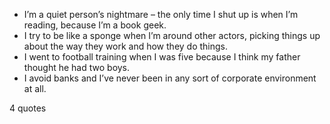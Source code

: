  - I’m a quiet person’s nightmare – the only time I shut up is when I’m reading, because I’m a book geek.
 - I try to be like a sponge when I’m around other actors, picking things up about the way they work and how they do things.
 - I went to football training when I was five because I think my father thought he had two boys.
 - I avoid banks and I’ve never been in any sort of corporate environment at all.

4 quotes